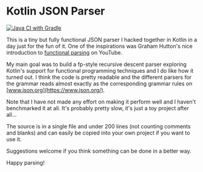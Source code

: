# Kotlin JSON Parser

[![Java CI with Gradle](https://github.com/konnik/kotlin-json-parser/actions/workflows/gradle.yml/badge.svg)](https://github.com/konnik/kotlin-json-parser/actions/workflows/gradle.yml)

This is a tiny but fully functional JSON parser I hacked together in Kotlin in a
day just for the fun of it. One of the inspirations was Graham Hutton's nice introduction
to [functional parsing](https://www.youtube.com/watch?v=dDtZLm7HIJs) on YouTube.

My main goal was to build a fp-style recursive descent parser exploring
Kotlin's support for functional programming techniques and I do like
how it turned out. I think the code is pretty readable and the different parsers for the
grammar reads almost exactly as the corresponding grammar rules on [www.json.org](https://www.json.org/).

Note that I have not made any effort on making it perform well
and I haven't benchmarked it at all. It's probably pretty slow, it's just a
toy project after all...

The source is in a single file and under 200 lines (not counting comments and blanks)
and can easily be copied into your own project if you want to use it.

Suggestions welcome if you think something can be done in a better way.

Happy parsing!

